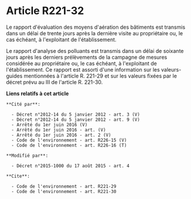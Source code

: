 # Article R221-32

Le rapport d'évaluation des moyens d'aération des bâtiments est transmis dans un délai de trente jours après la dernière
visite au propriétaire ou, le cas échéant, à l'exploitant de l'établissement. 

Le rapport d'analyse des polluants est transmis dans un délai de soixante jours après les derniers prélèvements de la
campagne de mesures considérée au propriétaire ou, le cas échéant, à l'exploitant de l'établissement. Ce rapport est assorti
d'une information sur les valeurs-guides mentionnées à l'article R. 221-29 et sur les valeurs fixées par le décret prévu au
III de l'article R. 221-30.

**Liens relatifs à cet article**

	**Cité par**:

	  - Décret n°2012-14 du 5 janvier 2012 - art. 3 (V)
	  - Décret n°2012-14 du 5 janvier 2012 - art. 9 (V)
	  - Arrêté du 1er juin 2016 (V)
	  - Arrêté du 1er juin 2016 - art. (V)
	  - Arrêté du 1er juin 2016 - art. 2 (V)
	  - Code de l'environnement - art. R226-15 (V)
	  - Code de l'environnement - art. R226-16 (T)

	**Modifié par**:

	  - Décret n°2015-1000 du 17 août 2015 - art. 4

	**Cite**:

	  - Code de l'environnement - art. R221-29
	  - Code de l'environnement - art. R221-30

